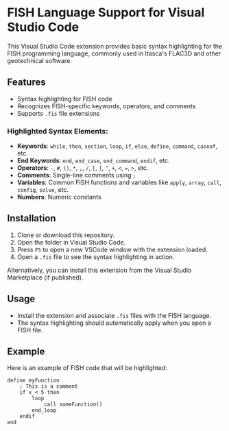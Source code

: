 # FISH Language Support for Visual Studio Code

This Visual Studio Code extension provides basic syntax highlighting for the FISH programming language, commonly used in Itasca's FLAC3D and other geotechnical software.

## Features

- Syntax highlighting for FISH code
- Recognizes FISH-specific keywords, operators, and comments
- Supports `.fis` file extensions

### Highlighted Syntax Elements:

- **Keywords**: `while`, `then`, `section`, `loop`, `if`, `else`, `define`, `command`, `caseof`, etc.
- **End Keywords**: `end`, `end_case`, `end_command`, `endif`, etc.
- **Operators**: `-`, `#`, `()`, `*`, `,`, `/`, `[`, `]`, `^`, `+`, `<`, `=`, `>`, etc.
- **Comments**: Single-line comments using `;`
- **Variables**: Common FISH functions and variables like `apply`, `array`, `call`, `config`, `solve`, etc.
- **Numbers**: Numeric constants

## Installation

1. Clone or download this repository.
2. Open the folder in Visual Studio Code.
3. Press `F5` to open a new VSCode window with the extension loaded.
4. Open a `.fis` file to see the syntax highlighting in action.

Alternatively, you can install this extension from the Visual Studio Marketplace (if published).

## Usage

- Install the extension and associate `.fis` files with the FISH language.
- The syntax highlighting should automatically apply when you open a FISH file.

## Example

Here is an example of FISH code that will be highlighted:

```fis
define myFunction
    ; This is a comment
    if x < 5 then
        loop
            call someFunction()
        end_loop
    endif
end
